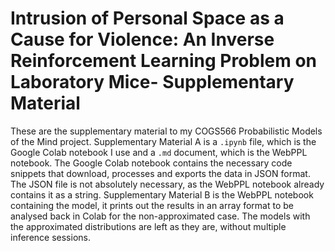 # Intrusion of Personal Space as a Cause for Violence: An Inverse Reinforcement Learning Problem on Laboratory Mice- Supplementary Material

These are the supplementary material to my COGS566 Probabilistic Models of the Mind project. Supplementary Material A is a `.ipynb` file, which is the Google Colab notebook I use and a `.md` document, which is the WebPPL notebook. The Google Colab notebook contains the necessary code snippets that download, processes and exports the data in JSON format. The JSON file is not absolutely necessary, as the WebPPL notebook already contains it as a string. Supplementary Material B is the WebPPL notebook containing the model, it prints out the results in an array format to be analysed back in Colab for the non-approximated case. The models with the approximated distributions are left as they are, without multiple inference sessions.